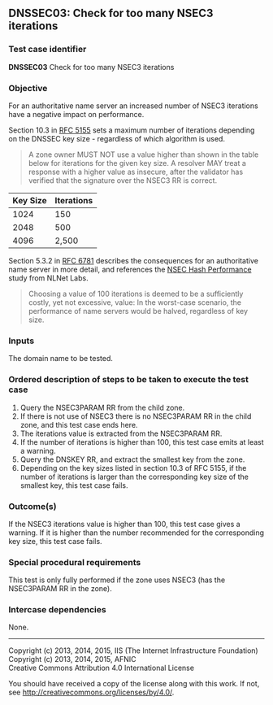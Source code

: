 ## DNSSEC03: Check for too many NSEC3 iterations

### Test case identifier
**DNSSEC03** Check for too many NSEC3 iterations

### Objective

For an authoritative name server an increased number of NSEC3 iterations
have a negative impact on performance.

Section 10.3 in [RFC 5155](https://tools.ietf.org/html/rfc5155#section-10.3)
sets a maximum number of iterations depending on the DNSSEC key size -
regardless of which algorithm is used.

> A zone owner MUST NOT use a value higher than shown in the table
> below for iterations for the given key size.  A resolver MAY treat a
> response with a higher value as insecure, after the validator has
> verified that the signature over the NSEC3 RR is correct.

|Key Size |Iterations |
|:--------|:----------|
|1024     |150        |
|2048     |500        |
|4096     |2,500      |

Section 5.3.2 in [RFC 6781](https://tools.ietf.org/html/rfc6781#section-5.3.2)
describes the consequences for an authoritative name server in more detail, and
references the [NSEC Hash Performance](http://www.nlnetlabs.nl/downloads/publications/nsec3_hash_performance.pdf)
study from NLNet Labs.

> Choosing a value of 100 iterations is deemed to be a
> sufficiently costly, yet not excessive, value: In the worst-case
> scenario, the performance of name servers would be halved, regardless
> of key size.

### Inputs

The domain name to be tested.

### Ordered description of steps to be taken to execute the test case

1. Query the NSEC3PARAM RR from the child zone.
2. If there is not use of NSEC3 there is no NSEC3PARAM RR in the child zone,
   and this test case ends here.
3. The iterations value is extracted from the NSEC3PARAM RR.
4. If the number of iterations is higher than 100, this test case emits
   at least a warning.
5. Query the DNSKEY RR, and extract the smallest key from the zone.
6. Depending on the key sizes listed in section 10.3 of RFC 5155, if the
   number of iterations is larger than the corresponding key size of
   the smallest key, this test case fails.

### Outcome(s)

If the NSEC3 iterations value is higher than 100, this test case gives
a warning. If it is higher than the number recommended for the corresponding
key size, this test case fails.

### Special procedural requirements

This test is only fully performed if the zone uses NSEC3 (has the
NSEC3PARAM RR in the zone).

### Intercase dependencies

None.

-------

Copyright (c) 2013, 2014, 2015, IIS (The Internet Infrastructure Foundation)  
Copyright (c) 2013, 2014, 2015, AFNIC  
Creative Commons Attribution 4.0 International License

You should have received a copy of the license along with this
work.  If not, see <http://creativecommons.org/licenses/by/4.0/>.
